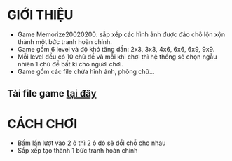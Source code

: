 # GIỚI THIỆU
* Game Memorize20020200: sắp xếp các hình ảnh được đảo chỗ lộn xộn thành một bức tranh hoàn chỉnh.
* Game gồm 6 level và độ khó tăng dần: 2x3, 3x3, 4x6, 6x6, 6x9, 9x9.
* Mỗi level đều có 10 chủ đề và mỗi khi chơi thì hệ thống sẽ chọn ngẫu nhiên 1 chủ đề bất kì cho người chơi.
* Game gồm các file chứa hình ảnh, phông chữ...

## Tải file game [tại đây](https://drive.google.com/file/d/1oU50KtanVN525RThfVWa3v-wZPADuK53/view?usp=sharing)


# CÁCH CHƠI 
* Bấm lần lượt vào 2 ô thì 2 ô đó sẽ đổi chỗ cho nhau
* Sắp xếp tạo thành 1 bức tranh hoàn chỉnh
